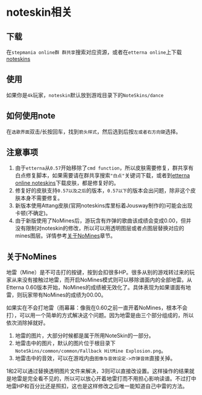 # noteskin相关

## 下载
在`stepmania online群 群共享`搜索对应资源，或者在`etterna online`上下载[noteskins](https://etternaonline.com/noteskins)

## 使用
如果你是`4k`玩家，`noteskin`默认放到游戏目录下的`NoteSkins/dance`

## 如何使用note
在`选歌界面`双击/长按回车，找到`箭头样式`，然后选到后按`左或者右方向键`选择。

## 注意事项
1. 由于`etterna`从`0.57`开始移除了`cmd function`，所以皮肤需要修复，群共享有白点修复脚本，如果需要请在群共享搜索`"白点"`关键词下载，或者到[etterna online noteskins](https://etternaonline.com/noteskins)下载皮肤，都是修复好的。
2. 修复好的皮肤支持`0.57以及之后`的版本，`0.57以下`的版本会出问题，除非这个皮肤本身不需要修复。
3. 新版本使用Attang皮肤(官网noteskins库里标着Jousway制作的)可能会出现卡顿(不确定)。
4. 由于新版使用了NoMines后，游玩含有炸弹的歌曲该成绩会变成0.00，但并没有限制对noteskin的修改，所以可以用透明图层或者点图层替换对应的mines图层。详情参考[关于NoMines](#关于nomines)章节。

## 关于NoMines

地雷（Mine）是不可击打的按键，按到会扣很多HP。很多从别的游戏转过来的玩家从来没有接触过地雷，而开启NoMines模式则可以移除谱面内的全部地雷。从Etterna 0.60版本开始，NoMines的成绩被无效化了。具体表现为如果谱面有地雷，则玩家带有NoMines的成绩为00.00。

如果实在不会打地雷（雨幕幕：像我在0.60之前一直开着NoMines，根本不会打），可以用一个简单的方式解决这个问题。因为地雷是由三个部分组成的，所以依次消除掉就好。

1. 地雷的图片，大部分时候都是属于所用NoteSkin的一部分。
2. 地雷击中的图片，默认的图片位于根目录下`NoteSkins/common/common/Fallback HitMine Explosion.png`。
3. 地雷击中的音效，可以在游戏内由`图像与音效设定->炸弹音效`直接关掉。

1和2可以通过替换透明图片文件来解决，3则可以直接改设置。这样操作的结果就是地雷是完全看不见的，所以可以放心开着地雷打而不用担心影响读谱。不过打中地雷HP和百分比还是照扣，这也是这样修改之后唯一能知道自己中雷的方法。